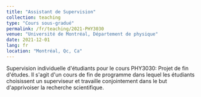 ```yaml
---
title: "Assistant de Supervision"
collection: teaching
type: "Cours sous-gradué"
permalink: /fr/teaching/2021-PHY3030
venue: "Université de Montréal, Département de physique"
date: 2021-12-01
lang: fr
location: "Montréal, Qc, Ca"
---
```

Supervision individuelle d'étudiants pour le cours PHY3030: Projet de fin d'études. Il s'agit d'un cours de fin de programme dans lequel les étudiants choisissent un superviseur et travaille conjointement dans le but d'apprivoiser la recherche scientifique.<br>



